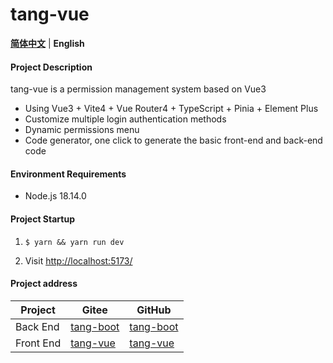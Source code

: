 # tang-vue

[**简体中文**](./README.md) | **English**

#### Project Description

tang-vue is a permission management system based on Vue3

* Using Vue3 + Vite4 + Vue Router4 + TypeScript + Pinia + Element Plus
* Customize multiple login authentication methods
* Dynamic permissions menu
* Code generator, one click to generate the basic front-end and back-end code

#### Environment Requirements

* Node.js 18.14.0

#### Project Startup

1. ```
   $ yarn && yarn run dev
   ```
2. Visit [http://localhost:5173/](http://localhost:5173/)

#### Project address

| Project   | Gitee                                          | GitHub                                          |
| --------- | ---------------------------------------------- | ----------------------------------------------- |
| Back End  | [tang-boot](https://gitee.com/tangllty/tang-boot) | [tang-boot](https://github.com/tangllty/tang-boot) |
| Front End | [tang-vue](https://gitee.com/tangllty/tang-vue)   | [tang-vue](https://github.com/tangllty/tang-vue)   |
